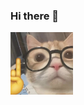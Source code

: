 ### Hi there 👋
<img src="https://github.com/krishachikka/krishachikka/blob/977ee2019ff6d5d883904dd8b92c3e15ad66e505/meow.jpeg" alt="Meow" width="100" height="100">
